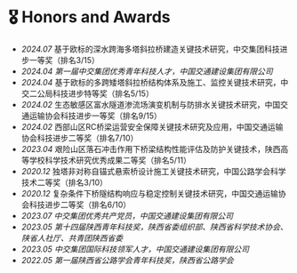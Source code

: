 # 🎖 Honors and Awards
- *2024.07* 基于欧标的深水跨海多塔斜拉桥建造关键技术研究，中交集团科技进步一等奖（排名3/15）
- *2024.04  第一届中交集团优秀青年科技人才，中国交通建设集团有限公司*
- *2024.04* 基于欧标的多跨矮塔斜拉桥结构体系及施工、监控关键技术研究，中交二公局科技进步特等奖（排名5/15）
- *2024.02* 生态敏感区富水隧道渗流场演变机制与防排水关键技术研究，中国交通运输协会科技进步一等奖（排名9/15）
- *2024.02* 西部山区RC桥梁运营安全保障关键技术研究及应用，中国交通运输协会科技进步二等奖（排名7/10）
- *2023.04* 艰险山区落石冲击作用下桥梁结构性能评估及防护关键技术，陕西高等学校科学技术研究优秀成果二等奖（排名5/11）
- *2020.12* 独塔非对称自锚式悬索桥设计施工关键技术研究，中国公路学会科学技术二等奖（排名3/10）
- *2020.12* 复杂条件下桥隧结构响应与稳定控制关键技术研究，中国交通运输协会科技进步二等奖（排名6/10）
- *2023.07 中交集团优秀共产党员，中国交通建设集团有限公司*
- *2023.05 第十四届陕西青年科技奖，陕西省委组织部、陕西省科学技术协会、陕省人社厅、共青团陕西省委*
- *2023.05 中交集团国际科技领军人才，中国交通建设集团有限公司*
- *2022.05 第一届陕西省公路学会青年科技奖，陕西省公路学会*
